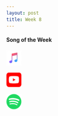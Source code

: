 ```yaml
---
layout: post
title: Week 8
---
```


#### Song of the Week

<a href="https://itunes.apple.com/us/album/sandstorm-feat-jid/1453748262?i=1453748449"><img src="../images/Apple_Music_Icon.png" style="height:40px; width:40px;"/></a>

<a href="https://www.youtube.com/watch?v=bPL8J4TFCcE"><img src="../images/youtube_social_squircle_red.png" style="height:40px; width:40px;"/></a>

<a href="https://open.spotify.com/track/2LzPH4AEiPYXT2xQoRpHde?si=4Zm6E0wKTMKQgKDG0egGQw"><img src="../images/Spotify_Icon_RGB_Green.png" style="height:40px; width:40px;"/></a>
